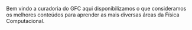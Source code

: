 Bem vindo a curadoria do GFC aqui disponibilizamos o que consideramos os melhores conteúdos para aprender as mais diversas áreas da Física Computacional.
